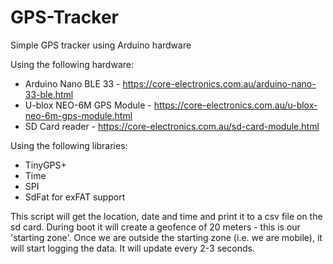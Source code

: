 # GPS-Tracker
Simple GPS tracker using Arduino hardware

Using the following hardware:
- Arduino Nano BLE 33 - https://core-electronics.com.au/arduino-nano-33-ble.html
- U-blox NEO-6M GPS Module - https://core-electronics.com.au/u-blox-neo-6m-gps-module.html 
- SD Card reader - https://core-electronics.com.au/sd-card-module.html

Using the following libraries:
- TinyGPS+
- Time
- SPI
- SdFat for exFAT support

This script will get the location, date and time and print it to a csv file on the sd card.
During boot it will create a geofence of 20 meters - this is our 'starting zone'.
Once we are outside the starting zone (i.e. we are mobile), it will start logging the data.
It will update every 2-3 seconds.
